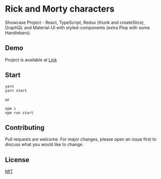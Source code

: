 # Rick and Morty characters

Showcase Project - React, TypeScript, Redux (thunk and createSlice), GraphQL and Material-UI with styled-components (extra Plop with some Handlebars).

## Demo

Project is available at [Link](https://rick-and-morty-characters-delta.vercel.app/)

## Start

```
yarn
yarn start
```

or

```
npm i
npm run start
```

## Contributing

Pull requests are welcome. For major changes, please open an issue first to discuss what you would like to change.

## License

[MIT](https://choosealicense.com/licenses/mit/)

